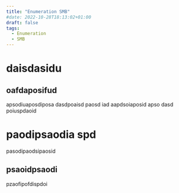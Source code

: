 ```yaml
---
title: "Enumeration SMB"
#date: 2022-10-28T18:13:02+01:00
draft: false
tags:
  - Enumeration
  - SMB
---
```


# daisdasidu

## oafdaposifud

apsodiuaposdiposa dasdpoaisd paosd iad
aapdsoiaposid apso dasd
poiuspdaoid

# paodipsaodia spd

pasodipaodsipaosid

## psaoidpsaodi

pzaofipofdispdoi
